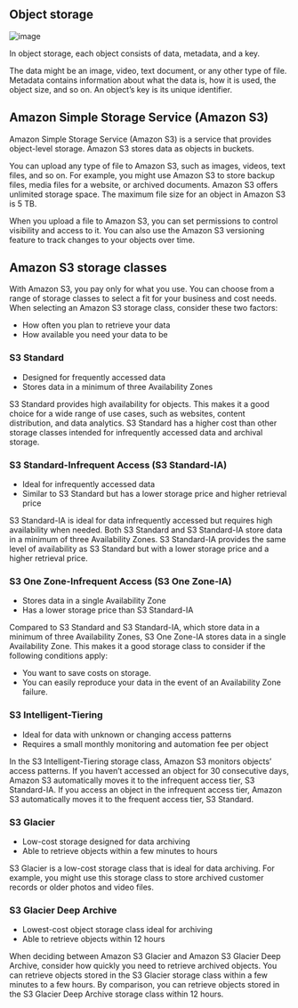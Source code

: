 ## Object storage

![image](https://user-images.githubusercontent.com/42696800/159017354-29e13295-0a86-49d0-a6d5-0e9b5b1f7c00.png)

In object storage, each object consists of data, metadata, and a key.

The data might be an image, video, text document, or any other type of file. Metadata contains information about what the data is, how it is used, the object size, and so on. An object’s key is its unique identifier.

## Amazon Simple Storage Service (Amazon S3)
Amazon Simple Storage Service (Amazon S3) is a service that provides object-level storage. Amazon S3 stores data as objects in buckets.

You can upload any type of file to Amazon S3, such as images, videos, text files, and so on. For example, you might use Amazon S3 to store backup files, media files for a website, or archived documents. Amazon S3 offers unlimited storage space. The maximum file size for an object in Amazon S3 is 5 TB.

When you upload a file to Amazon S3, you can set permissions to control visibility and access to it. You can also use the Amazon S3 versioning feature to track changes to your objects over time.

## Amazon S3 storage classes

With Amazon S3, you pay only for what you use. You can choose from a range of storage classes to select a fit for your business and cost needs. When selecting an Amazon S3 storage class, consider these two factors:

- How often you plan to retrieve your data
- How available you need your data to be

### S3 Standard

- Designed for frequently accessed data
- Stores data in a minimum of three Availability Zones

S3 Standard provides high availability for objects. This makes it a good choice for a wide range of use cases, such as websites, content distribution, and data analytics. S3 Standard has a higher cost than other storage classes intended for infrequently accessed data and archival storage.

### S3 Standard-Infrequent Access (S3 Standard-IA)

- Ideal for infrequently accessed data
- Similar to S3 Standard but has a lower storage price and higher retrieval price

S3 Standard-IA is ideal for data infrequently accessed but requires high availability when needed. Both S3 Standard and S3 Standard-IA store data in a minimum of three Availability Zones. S3 Standard-IA provides the same level of availability as S3 Standard but with a lower storage price and a higher retrieval price.

### S3 One Zone-Infrequent Access (S3 One Zone-IA)

- Stores data in a single Availability Zone
- Has a lower storage price than S3 Standard-IA

Compared to S3 Standard and S3 Standard-IA, which store data in a minimum of three Availability Zones, S3 One Zone-IA stores data in a single Availability Zone. This makes it a good storage class to consider if the following conditions apply:

- You want to save costs on storage.
- You can easily reproduce your data in the event of an Availability Zone failure.

### S3 Intelligent-Tiering

- Ideal for data with unknown or changing access patterns
- Requires a small monthly monitoring and automation fee per object

In the S3 Intelligent-Tiering storage class, Amazon S3 monitors objects’ access patterns. If you haven’t accessed an object for 30 consecutive days, Amazon S3 automatically moves it to the infrequent access tier, S3 Standard-IA. If you access an object in the infrequent access tier, Amazon S3 automatically moves it to the frequent access tier, S3 Standard.

### S3 Glacier

- Low-cost storage designed for data archiving
- Able to retrieve objects within a few minutes to hours

S3 Glacier is a low-cost storage class that is ideal for data archiving. For example, you might use this storage class to store archived customer records or older photos and video files.

### S3 Glacier Deep Archive

- Lowest-cost object storage class ideal for archiving
- Able to retrieve objects within 12 hours

When deciding between Amazon S3 Glacier and Amazon S3 Glacier Deep Archive, consider how quickly you need to retrieve archived objects. You can retrieve objects stored in the S3 Glacier storage class within a few minutes to a few hours. By comparison, you can retrieve objects stored in the S3 Glacier Deep Archive storage class within 12 hours.
